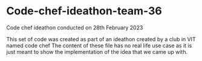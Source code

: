 # Code-chef-ideathon-team-36
Code chef ideathon conducted on 28th February 2023 

This set of code was created as part of an ideathon created by a club in VIT named code chef
The content of these file has no real life use case as it is just meant to show the implementation of the idea that we came up with.
